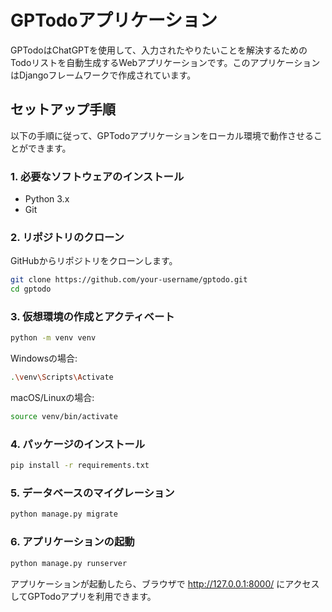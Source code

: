 # GPTodoアプリケーション

GPTodoはChatGPTを使用して、入力されたやりたいことを解決するためのTodoリストを自動生成するWebアプリケーションです。このアプリケーションはDjangoフレームワークで作成されています。

## セットアップ手順

以下の手順に従って、GPTodoアプリケーションをローカル環境で動作させることができます。

### 1. 必要なソフトウェアのインストール

- Python 3.x
- Git

### 2. リポジトリのクローン

GitHubからリポジトリをクローンします。

```bash
git clone https://github.com/your-username/gptodo.git
cd gptodo
```

### 3. 仮想環境の作成とアクティベート

```bash
python -m venv venv
```
Windowsの場合:
```bash
.\venv\Scripts\Activate
```
macOS/Linuxの場合:
```bash
source venv/bin/activate
```

### 4. パッケージのインストール
```bash
pip install -r requirements.txt
```
### 5. データベースのマイグレーション
```bash
python manage.py migrate
```
### 6. アプリケーションの起動
```bash
python manage.py runserver
```
アプリケーションが起動したら、ブラウザで http://127.0.0.1:8000/ にアクセスしてGPTodoアプリを利用できます。
